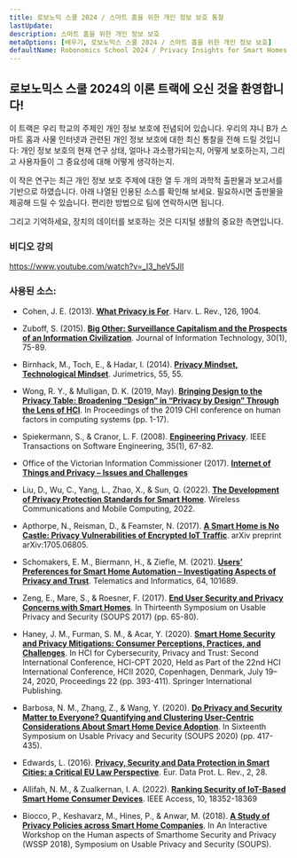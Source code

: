 ```yaml
---
title: 로보노믹 스쿨 2024 / 스마트 홈을 위한 개인 정보 보호 통찰
lastUpdate: 
description: 스마트 홈을 위한 개인 정보 보호
metaOptions: [배우기, 로보노믹스 스쿨 2024 / 스마트 홈을 위한 개인 정보 보호]
defaultName: Robonomics School 2024 / Privacy Insights for Smart Homes
---
```


## 로보노믹스 스쿨 2024의 이론 트랙에 오신 것을 환영합니다!

이 트랙은 우리 학교의 주제인 개인 정보 보호에 전념되어 있습니다. 우리의 쟈니 B가 스마트 홈과 사물 인터넷과 관련된 개인 정보 보호에 대한 최신 통찰을 전해 드릴 것입니다: 개인 정보 보호의 현재 연구 상태, 얼마나 과소평가되는지, 어떻게 보호하는지, 그리고 사용자들이 그 중요성에 대해 어떻게 생각하는지.

이 작은 연구는 최근 개인 정보 보호 주제에 대한 열 두 개의 과학적 출판물과 보고서를 기반으로 하였습니다. 아래 나열된 인용된 소스를 확인해 보세요. 필요하시면 출판물을 제공해 드릴 수 있습니다. 편리한 방법으로 팀에 연락하시면 됩니다.

그리고 기억하세요, 장치의 데이터를 보호하는 것은 디지털 생활의 중요한 측면입니다.

### 비디오 강의

https://www.youtube.com/watch?v=_l3_heV5JlI

### 사용된 소스:

- Cohen, J. E. (2013). **[What Privacy is For](https://harvardlawreview.org/print/vol-126/what-privacy-is-for)**. Harv. L. Rev., 126, 1904.

- Zuboff, S. (2015). **[Big Other: Surveillance Capitalism and the Prospects of an Information Civilization](https://journals.sagepub.com/doi/10.1057/jit.2015.5)**. Journal of Information Technology, 30(1), 75-89.

- Birnhack, M., Toch, E., & Hadar, I. (2014). **[Privacy Mindset, Technological Mindset](https://papers.ssrn.com/sol3/papers.cfm?abstract_id=2471415)**. Jurimetrics, 55, 55.

- Wong, R. Y., & Mulligan, D. K. (2019, May). **[Bringing Design to the Privacy Table: Broadening “Design” in “Privacy by Design” Through the Lens of HCI](https://dl.acm.org/doi/10.1145/3290605.3300492)**. In Proceedings of the 2019 CHI conference on human factors in computing systems (pp. 1-17).

- Spiekermann, S., & Cranor, L. F. (2008). **[Engineering Privacy](https://papers.ssrn.com/sol3/papers.cfm?abstract_id=1085333)**. IEEE Transactions on Software Engineering, 35(1), 67-82.

- Office of the Victorian Information Commissioner (2017). **[Internet of Things and Privacy – Issues and Challenges](https://ovic.vic.gov.au/privacy/resources-for-organisations/internet-of-things-and-privacy-issues-and-challenges)**

- Liu, D., Wu, C., Yang, L., Zhao, X., & Sun, Q. (2022). **[The Development of Privacy Protection Standards for Smart Home](https://www.hindawi.com/journals/wcmc/2022/9641143/)**. Wireless Communications and Mobile Computing, 2022.

- Apthorpe, N., Reisman, D., & Feamster, N. (2017). **[A Smart Home is No Castle: Privacy Vulnerabilities of Encrypted IoT Traffic](https://arxiv.org/abs/1705.06805)**. arXiv preprint arXiv:1705.06805.

- Schomakers, E. M., Biermann, H., & Ziefle, M. (2021). **[Users’ Preferences for Smart Home Automation – Investigating Aspects of Privacy and Trust](https://www.sciencedirect.com/science/article/abs/pii/S0736585321001283)**. Telematics and Informatics, 64, 101689.

- Zeng, E., Mare, S., & Roesner, F. (2017). **[End User Security and Privacy Concerns with Smart Homes](https://www.usenix.org/conference/soups2017/technical-sessions/presentation/zeng)**. In Thirteenth Symposium on Usable Privacy and Security (SOUPS 2017) (pp. 65-80).

- Haney, J. M., Furman, S. M., & Acar, Y. (2020). **[Smart Home Security and Privacy Mitigations: Consumer Perceptions, Practices, and Challenges](https://link.springer.com/chapter/10.1007/978-3-030-50309-3_26)**. In HCI for Cybersecurity, Privacy and Trust: Second International Conference, HCI-CPT 2020, Held as Part of the 22nd HCI International Conference, HCII 2020, Copenhagen, Denmark, July 19–24, 2020, Proceedings 22 (pp. 393-411). Springer International Publishing.

- Barbosa, N. M., Zhang, Z., & Wang, Y. (2020). **[Do Privacy and Security Matter to Everyone? Quantifying and Clustering User-Centric Considerations About Smart Home Device Adoption](https://www.usenix.org/conference/soups2020/presentation/barbosa)**. In Sixteenth Symposium on Usable Privacy and Security (SOUPS 2020) (pp. 417-435).

- Edwards, L. (2016). **[Privacy, Security and Data Protection in Smart Cities: a Critical EU Law Perspective](https://www.create.ac.uk/publications/privacy-security-and-data-protection-in-smart-cities-a-critical-eu-law-perspective/)**. Eur. Data Prot. L. Rev., 2, 28.

- Allifah, N. M., & Zualkernan, I. A. (2022). **[Ranking Security of IoT-Based Smart Home Consumer Devices](https://ieeexplore.ieee.org/abstract/document/9698229)**. IEEE Access, 10, 18352-18369

- Biocco, P., Keshavarz, M., Hines, P., & Anwar, M. (2018). **[A Study of Privacy Policies across Smart Home Companies](https://spice.luddy.indiana.edu/files/2018/07/wssp2018-paper1.pdf)**. In An Interactive Workshop on the Human aspects of Smarthome Security and Privacy (WSSP 2018), Symposium on Usable Privacy and Security (SOUPS).